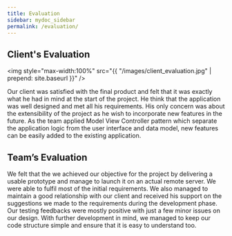 ```yaml
---
title: Evaluation
sidebar: mydoc_sidebar
permalink: /evaluation/
---
```


## Client's Evaluation

<img style="max-width:100%" src="{{ "/images/client_evaluation.jpg" | prepend: site.baseurl }}" />

Our client was satisfied with the final product and felt that it was exactly what he had in mind at the start of the project. He think that the application was well designed and met all his requirements. His only concern was about the extensibility of the project as he wish to incorporate new features in the future. As the team applied Model View Controller pattern which separate the application logic from the user interface and data model, new features can be easily added to the existing application. 

## Team’s Evaluation

We felt that the we achieved our objective for the project by delivering a usable prototype and manage to launch it on an actual remote server. We were able to fulfil most of the initial requirements. We also managed to maintain a good relationship with our client and received his support on the suggestions we made to the requirements during the development phase. Our testing feedbacks were mostly positive with just a few minor issues on our design. With further development in mind, we managed to keep our code structure simple and ensure that it is easy to understand too. 
